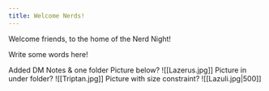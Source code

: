 ```yaml
---
title: Welcome Nerds!
---
```


Welcome friends, to the home of the Nerd Night!

Write some words here!

Added DM Notes & one folder
Picture below?
![[Lazerus.jpg]]
Picture in under folder?
![[Triptan.jpg]]
Picture with size constraint?
![[Lazuli.jpg|500]]